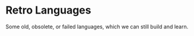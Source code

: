Retro Languages
===============

Some old, obsolete, or failed languages, which we can still build and learn.
